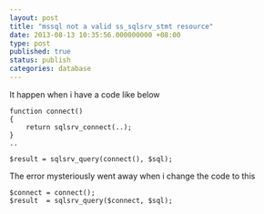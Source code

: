 ```yaml
---
layout: post
title: "mssql not a valid ss_sqlsrv_stmt resource"
date: 2013-08-13 10:35:56.000000000 +08:00
type: post
published: true
status: publish
categories: database
---
```

It happen when i have a code like below

	function connect()
	{
		return sqlsrv_connect(..);
	}
	..

	$result = sqlsrv_query(connect(), $sql);  


The error mysteriously went away when i change the code to this

	$connect = connect();
	$result  = sqlsrv_query($connect, $sql);
